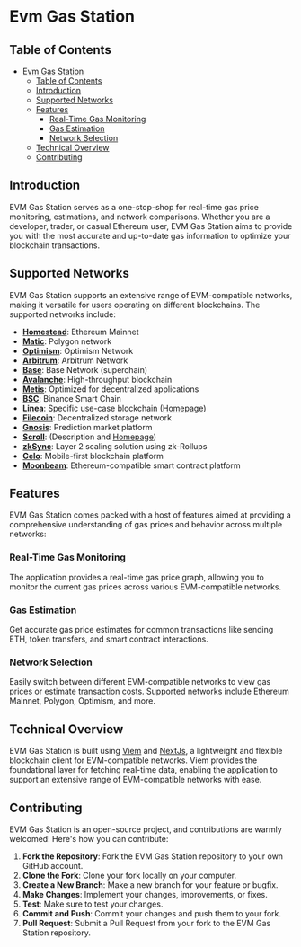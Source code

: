 # Evm Gas Station

## Table of Contents
- [Evm Gas Station](#evm-gas-station)
  - [Table of Contents](#table-of-contents)
  - [Introduction](#introduction)
  - [Supported Networks](#supported-networks)
  - [Features](#features)
    - [Real-Time Gas Monitoring](#real-time-gas-monitoring)
    - [Gas Estimation](#gas-estimation)
    - [Network Selection](#network-selection)
  - [Technical Overview](#technical-overview)
  - [Contributing](#contributing)
## Introduction

EVM Gas Station serves as a one-stop-shop for real-time gas price monitoring, estimations, and network comparisons. Whether you are a developer, trader, or casual Ethereum user, EVM Gas Station aims to provide you with the most accurate and up-to-date gas information to optimize your blockchain transactions.

## Supported Networks

EVM Gas Station supports an extensive range of EVM-compatible networks, making it versatile for users operating on different blockchains. The supported networks include:

- **[Homestead](https://ethereum.org/)**: Ethereum Mainnet
- **[Matic](https://polygon.technology/)**: Polygon network
- **[Optimism](https://optimism.io/)**: Optimism Network
- **[Arbitrum](https://arbitrum.io/)**: Arbitrum Network
- **[Base](https://base.org/)**: Base Network (superchain)
- **[Avalanche](https://www.avax.network/)**: High-throughput blockchain
- **[Metis](https://www.metis.io/)**: Optimized for decentralized applications
- **[BSC](https://www.binance.org/en/smartChain)**: Binance Smart Chain
- **[Linea](https://linea.build/)**: Specific use-case blockchain ([Homepage](#))
- **[Filecoin](ipns://filecoin.io/)**: Decentralized storage network
- **[Gnosis](https://gnosis.io/)**: Prediction market platform
- **[Scroll](https://scroll.io/)**: (Description and [Homepage](#))
- **[zkSync](https://zksync.io/)**: Layer 2 scaling solution using zk-Rollups
- **[Celo](https://celo.org/)**: Mobile-first blockchain platform
- **[Moonbeam](https://moonbeam.network/)**: Ethereum-compatible smart contract platform


## Features

EVM Gas Station comes packed with a host of features aimed at providing a comprehensive understanding of gas prices and behavior across multiple networks:

### Real-Time Gas Monitoring

The application provides a real-time gas price graph, allowing you to monitor the current gas prices across various EVM-compatible networks.

### Gas Estimation

Get accurate gas price estimates for common transactions like sending ETH, token transfers, and smart contract interactions.

### Network Selection

Easily switch between different EVM-compatible networks to view gas prices or estimate transaction costs. Supported networks include Ethereum Mainnet, Polygon, Optimism, and more.

## Technical Overview

EVM Gas Station is built using [Viem](https://github.com/wagmi-dev/viem) and [NextJs](https://nextjs.org), a lightweight and flexible blockchain client for EVM-compatible networks. Viem provides the foundational layer for fetching real-time data, enabling the application to support an extensive range of EVM-compatible networks with ease.

## Contributing

EVM Gas Station is an open-source project, and contributions are warmly welcomed! Here's how you can contribute:

1. **Fork the Repository**: Fork the EVM Gas Station repository to your own GitHub account.
2. **Clone the Fork**: Clone your fork locally on your computer.
3. **Create a New Branch**: Make a new branch for your feature or bugfix.
4. **Make Changes**: Implement your changes, improvements, or fixes.
5. **Test**: Make sure to test your changes.
6. **Commit and Push**: Commit your changes and push them to your fork.
7. **Pull Request**: Submit a Pull Request from your fork to the EVM Gas Station repository.


